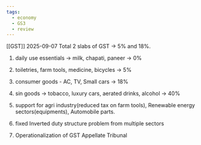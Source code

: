 ```yaml
---
tags:
  - economy
  - GS3
  - review
---
```

[[GST]]
2025-09-07
Total 2 slabs of GST -> 5% and 18%.
1. daily use essentials -> milk, chapati, paneer -> 0%
2. toiletries, farm tools, medicine, bicycles -> 5%
3. consumer goods - AC, TV, Small cars -> 18%
4. sin goods -> tobacco, luxury cars, aerated drinks, alcohol -> 40%

5. support for agri industry(reduced tax on farm tools), Renewable energy sectors(equipments), Automobile parts.
6. fixed Inverted duty structure problem from multiple sectors

7. Operationalization of GST Appellate Tribunal